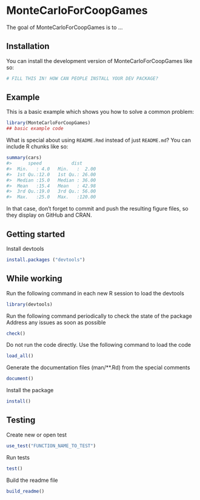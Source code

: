 
<!-- README.md is generated from README.Rmd. Please edit that file -->

# MonteCarloForCoopGames

<!-- badges: start -->
<!-- badges: end -->

The goal of MonteCarloForCoopGames is to …

## Installation

You can install the development version of MonteCarloForCoopGames like
so:

``` r
# FILL THIS IN! HOW CAN PEOPLE INSTALL YOUR DEV PACKAGE?
```

## Example

This is a basic example which shows you how to solve a common problem:

``` r
library(MonteCarloForCoopGames)
## basic example code
```

What is special about using `README.Rmd` instead of just `README.md`?
You can include R chunks like so:

``` r
summary(cars)
#>      speed           dist       
#>  Min.   : 4.0   Min.   :  2.00  
#>  1st Qu.:12.0   1st Qu.: 26.00  
#>  Median :15.0   Median : 36.00  
#>  Mean   :15.4   Mean   : 42.98  
#>  3rd Qu.:19.0   3rd Qu.: 56.00  
#>  Max.   :25.0   Max.   :120.00
```

In that case, don’t forget to commit and push the resulting figure
files, so they display on GitHub and CRAN.

## Getting started

Install devtools

``` r
install.packages ("devtools")
```

## While working

Run the following command in each new R session to load the devtools

``` r
library(devtools)
```

Run the following command periodically to check the state of the package
Address any issues as soon as possible

``` r
check()
```

Do not run the code directly. Use the following command to load the code

``` r
load_all()
```

Generate the documentation files (man/\*\*.Rd) from the special comments

``` r
document()
```

Install the package

``` r
install()
```

## Testing

Create new or open test

``` r
use_test("FUNCTION_NAME_TO_TEST")
```

Run tests

``` r
test()
```

Build the readme file

``` r
build_readme()
```
